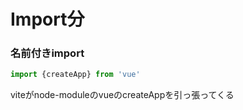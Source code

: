 # Import分

### 名前付きimport
```main.js
import {createApp} from 'vue'
```
viteがnode-moduleのvueのcreateAppを引っ張ってくる